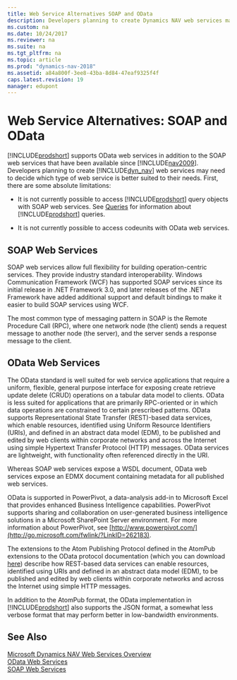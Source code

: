 ```yaml
---
title: Web Service Alternatives SOAP and OData
description: Developers planning to create Dynamics NAV web services may have to choose which type of web service is better suited to their needs.
ms.custom: na
ms.date: 10/24/2017
ms.reviewer: na
ms.suite: na
ms.tgt_pltfrm: na
ms.topic: article
ms.prod: "dynamics-nav-2018"
ms.assetid: a84a800f-3ee8-43ba-8d84-47eaf9325f4f
caps.latest.revision: 19
manager: edupont
---
```

# Web Service Alternatives: SOAP and OData
[!INCLUDE[prodshort](includes/prodshort.md)] supports OData web services in addition to the SOAP web services that have been available since [!INCLUDE[nav2009](includes/nav2009_md.md)]. Developers planning to create [!INCLUDE[dyn_nav](includes/dyn_nav_md.md)] web services may need to decide which type of web service is better suited to their needs. First, there are some absolute limitations:  
  
-   It is not currently possible to access [!INCLUDE[prodshort](includes/prodshort.md)] query objects with SOAP web services. See [Queries](Queries.md) for information about [!INCLUDE[prodshort](includes/prodshort.md)] queries.  
  
-   It is not currently possible to access codeunits with OData web services.  
  
## SOAP Web Services  
 SOAP web services allow full flexibility for building operation-centric services. They provide industry standard interoperability. Windows Communication Framework \(WCF\) has supported SOAP services since its initial release in .NET Framework 3.0, and later releases of the .NET Framework have added additional support and default bindings to make it easier to build SOAP services using WCF.  
  
 The most common type of messaging pattern in SOAP is the Remote Procedure Call \(RPC\), where one network node \(the client\) sends a request message to another node \(the server\), and the server sends a response message to the client.  
  
## OData Web Services  
 The OData standard is well suited for web service applications that require a uniform, flexible, general purpose interface for exposing create retrieve update delete \(CRUD\) operations on a tabular data model to clients. OData is less suited for applications that are primarily RPC-oriented or in which data operations are constrained to certain prescribed patterns. OData supports Representational State Transfer \(REST\)-based data services, which enable resources, identified using Uniform Resource Identifiers \(URIs\), and defined in an abstract data model \(EDM\), to be published and edited by web clients within corporate networks and across the Internet using simple Hypertext Transfer Protocol \(HTTP\) messages. OData services are lightweight, with functionality often referenced directly in the URI.  
  
 Whereas SOAP web services expose a WSDL document, OData web services expose an EDMX document containing metadata for all published web services.  
  
 OData is supported in PowerPivot, a data-analysis add-in to Microsoft Excel that provides enhanced Business Intelligence capabilities. PowerPivot supports sharing and collaboration on user-generated business intelligence solutions in a Microsoft SharePoint Server environment. For more information about PowerPivot, see [http://www.powerpivot.com/](http://go.microsoft.com/fwlink/?LinkID=262183).  
  
 The extensions to the Atom Publishing Protocol defined in the AtomPub extensions to the OData protocol documentation \(which you can download [here](http://go.microsoft.com/fwlink/?LinkID=262184)\) describe how REST-based data services can enable resources, identified using URIs and defined in an abstract data model \(EDM\), to be published and edited by web clients within corporate networks and across the Internet using simple HTTP messages.  
  
 In addition to the AtomPub format, the OData implementation in [!INCLUDE[prodshort](includes/prodshort.md)] also supports the JSON format, a somewhat less verbose format that may perform better in low-bandwidth environments.  
  
## See Also  
 [Microsoft Dynamics NAV Web Services Overview](Microsoft-Dynamics-NAV-Web-Services-Overview.md)   
 [OData Web Services](OData-Web-Services.md)   
 [SOAP Web Services](SOAP-Web-Services.md)